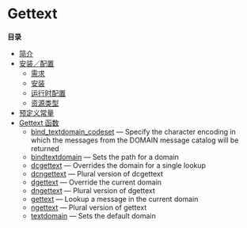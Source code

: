 Gettext
=======

**目录**

-   [简介](/intro/gettext.html)
-   [安装／配置](/gettext/setup.html)
    -   [需求](/gettext/setup.html#需求)
    -   [安装](/gettext/setup.html#安装)
    -   [运行时配置](/gettext/setup.html#运行时配置)
    -   [资源类型](/gettext/setup.html#资源类型)
-   [预定义常量](/gettext/constants.html)
-   [Gettext 函数](/ref/gettext.html)
    -   [bind\_textdomain\_codeset](/ref/gettext.html#bind_textdomain_codeset)
        — Specify the character encoding in which the messages from the
        DOMAIN message catalog will be returned
    -   [bindtextdomain](/ref/gettext.html#bindtextdomain) — Sets the
        path for a domain
    -   [dcgettext](/ref/gettext.html#dcgettext) — Overrides the domain
        for a single lookup
    -   [dcngettext](/ref/gettext.html#dcngettext) — Plural version of
        dcgettext
    -   [dgettext](/ref/gettext.html#dgettext) — Override the current
        domain
    -   [dngettext](/ref/gettext.html#dngettext) — Plural version of
        dgettext
    -   [gettext](/ref/gettext.html#gettext) — Lookup a message in the
        current domain
    -   [ngettext](/ref/gettext.html#ngettext) — Plural version of
        gettext
    -   [textdomain](/ref/gettext.html#textdomain) — Sets the default
        domain
